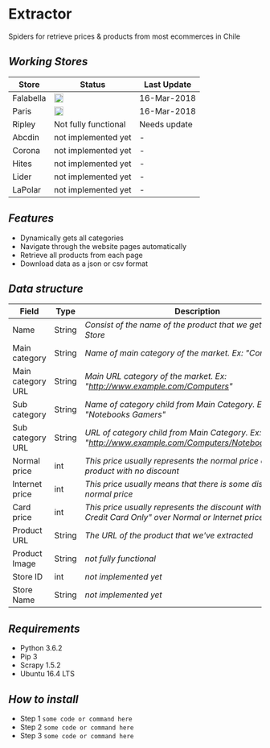 # Extractor
Spiders for retrieve prices &amp; products from most ecommerces in Chile

## ***Working Stores***



Store | Status | Last Update
--- | --- | --- 
Falabella | <img src="https://www.iconexperience.com/_img/g_collection_png/standard/512x512/ok.png" width=18px;> | 16-Mar-2018
Paris | <img src="https://www.iconexperience.com/_img/g_collection_png/standard/512x512/ok.png" width=18px;> | 16-Mar-2018
Ripley | Not fully functional | Needs update
Abcdin | not implemented yet | -
Corona | not implemented yet | -
Hites | not implemented yet | -
Lider | not implemented yet | -
LaPolar | not implemented yet | -

## ***Features***
- Dynamically gets all categories
- Navigate through the website pages automatically
- Retrieve all products from each page
- Download data as a json or csv format

## ***Data structure***

Field | Type | Description
--- | --- | ---
Name | String | *Consist of the name of the product that we get from the Store*
Main category | String | *Name of main category of the market. Ex: "Computers"*
Main category URL | String | *Main URL category of the market. Ex: "http://www.example.com/Computers"*
Sub category | String | *Name of category child from Main Category. Ex: "Notebooks Gamers"*
Sub category URL | String | *URL of category child from Main Category. Ex: "http://www.example.com/Computers/Notebooks_Gamers"*
Normal price | int | *This price usually represents the normal price of the product with no discount*
Internet price | int | *This price usually means that there is some discount over normal price*
Card price | int | *This price usually represents the discount with "Store's Credit Card Only" over Normal or Internet price*
Product URL | String | *The URL of the product that we've extracted*
Product Image | String | *not fully functional*
Store ID | int | *not implemented yet*
Store Name | String | *not implemented yet*

## ***Requirements***

- Python 3.6.2
- Pip 3
- Scrapy 1.5.2
- Ubuntu 16.4 LTS

## ***How to install***

- Step 1
``` some code or command here ```
- Step 2
``` some code or command here ```
- Step 3
``` some code or command here ```

